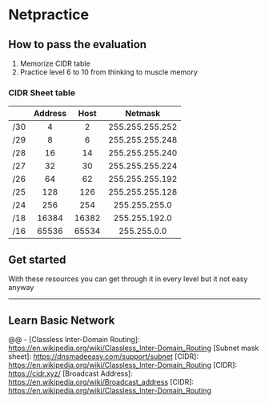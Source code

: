 # Netpractice

## How to pass the evaluation
1. Memorize CIDR table
2. Practice level 6 to 10 from thinking to muscle memory
### CIDR Sheet table
|     | Address |  Host |     Netmask     |
|-----|:-------:|:-----:|:---------------:|
| /30 |    4    |    2  | 255.255.255.252 |
| /29 |    8    |    6  | 255.255.255.248 |
| /28 |   16    |   14  | 255.255.255.240 |
| /27 |   32    |   30  | 255.255.255.224 |
| /26 |   64    |   62  | 255.255.255.192 |
| /25 |  128    |  126  | 255.255.255.128 |
| /24 |  256    |  254  | 255.255.255.0   |
| /18 |  16384  | 16382 | 255.255.192.0   |
| /16 |  65536  | 65534 | 255.255.0.0     |
## Get started

With these resources you can get through it in every level but it not easy anyway

---

## Learn Basic Network 
@@ -
[Classless Inter-Domain Routing]: https://en.wikipedia.org/wiki/Classless_Inter-Domain_Routing
[Subnet mask sheet]: https://dnsmadeeasy.com/support/subnet
[CIDR]: https://en.wikipedia.org/wiki/Classless_Inter-Domain_Routing
[CIDR]: https://cidr.xyz/
[Broadcast Address]: https://en.wikipedia.org/wiki/Broadcast_address
[CIDR]: https://en.wikipedia.org/wiki/Classless_Inter-Domain_Routing
